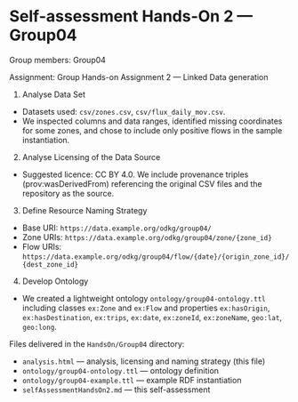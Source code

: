 # Self-assessment Hands-On 2 — Group04

Group members: Group04

Assignment: Group Hands-on Assignment 2 — Linked Data generation

1. Analyse Data Set

- Datasets used: `csv/zones.csv`, `csv/flux_daily_mov.csv`.
- We inspected columns and data ranges, identified missing coordinates for some zones, and chose to include only positive flows in the sample instantiation.

2. Analyse Licensing of the Data Source

- Suggested licence: CC BY 4.0. We include provenance triples (prov:wasDerivedFrom) referencing the original CSV files and the repository as the source.

3. Define Resource Naming Strategy

- Base URI: `https://data.example.org/odkg/group04/`
- Zone URIs: `https://data.example.org/odkg/group04/zone/{zone_id}`
- Flow URIs: `https://data.example.org/odkg/group04/flow/{date}/{origin_zone_id}/{dest_zone_id}`

4. Develop Ontology

- We created a lightweight ontology `ontology/group04-ontology.ttl` including classes `ex:Zone` and `ex:Flow` and properties `ex:hasOrigin`, `ex:hasDestination`, `ex:trips`, `ex:date`, `ex:zoneId`, `ex:zoneName`, `geo:lat`, `geo:long`.

Files delivered in the `HandsOn/Group04` directory:

- `analysis.html` — analysis, licensing and naming strategy (this file)
- `ontology/group04-ontology.ttl` — ontology definition
- `ontology/group04-example.ttl` — example RDF instantiation
- `selfAssessmentHandsOn2.md` — this self-assessment
